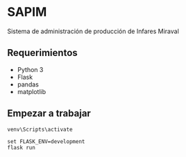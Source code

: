 # SAPIM
 Sistema de administración de producción de Infares Miraval
## Requerimientos
- Python 3
- Flask
- pandas
- matplotlib

## Empezar a trabajar
```
venv\Scripts\activate

set FLASK_ENV=development
flask run
```